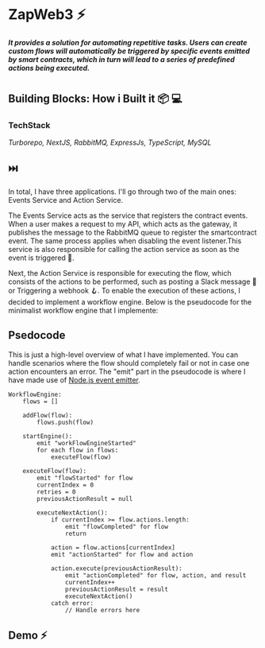 
# **ZapWeb3** ⚡️
##### It provides a solution for automating repetitive tasks. Users can create custom flows will automatically be triggered by specific events emitted by smart contracts, which in turn will lead to a series of predefined actions being executed. 
#

## **Building Blocks: How i Built it** 📦 💻

### TechStack
*Turborepo, NextJS, RabbitMQ, ExpressJs, TypeScript, MySQL*


## ⏭️


In total, I have three applications. I'll go through two of the main ones: Events Service and Action Service.

The Events Service acts as the service that registers the contract events. When a user makes a request to my API, which acts as the gateway, it publishes the message to the RabbitMQ queue to register the smartcontract event. The same process applies when disabling the event listener.This service is also responsible for calling the action service as soon as the event is triggered 📣.

Next, the Action Service is responsible for executing the flow, which consists of the actions to be performed, such as posting a Slack message 💌 or Triggering a webhook 🪝. To enable the execution of these actions, I decided to implement a workflow engine. Below is the pseudocode for the minimalist workflow engine that I implemente:




## Psedocode
This is just a high-level overview of what I have implemented. You can handle scenarios where the flow should completely fail or not in case one action encounters an error. The "emit" part in the pseudocode is where I have made use of [Node.js event emitter](https://nodejs.org/en/learn/asynchronous-work/the-nodejs-event-emitter).
```
WorkflowEngine:
    flows = []

    addFlow(flow):
        flows.push(flow)

    startEngine():
        emit "workFlowEngineStarted"
        for each flow in flows:
            executeFlow(flow)

    executeFlow(flow):
        emit "flowStarted" for flow
        currentIndex = 0
        retries = 0
        previousActionResult = null

        executeNextAction():
            if currentIndex >= flow.actions.length:
                emit "flowCompleted" for flow
                return

            action = flow.actions[currentIndex]
            emit "actionStarted" for flow and action

            action.execute(previousActionResult):
                emit "actionCompleted" for flow, action, and result
                currentIndex++
                previousActionResult = result
                executeNextAction()
            catch error:
                // Handle errors here 
```

## Demo ⚡️